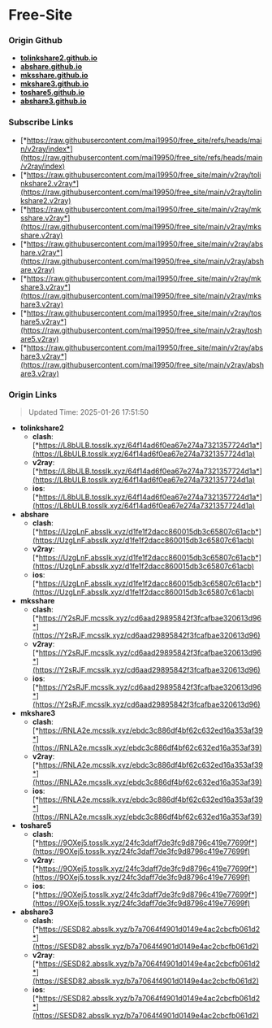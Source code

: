 # Free-Site

### Origin Github

- [**tolinkshare2.github.io**](https://github.com/tolinkshare2/tolinkshare2.github.io)
- [**abshare.github.io**](https://github.com/abshare/abshare.github.io)
- [**mksshare.github.io**](https://github.com/mksshare/mksshare.github.io)
- [**mkshare3.github.io**](https://github.com/mkshare3/mkshare3.github.io)
- [**toshare5.github.io**](https://github.com/toshare5/toshare5.github.io)
- [**abshare3.github.io**](https://github.com/abshare3/abshare3.github.io)

### Subscribe Links

- [*https://raw.githubusercontent.com/mai19950/free_site/refs/heads/main/v2ray/index*](https://raw.githubusercontent.com/mai19950/free_site/refs/heads/main/v2ray/index)
- [*https://raw.githubusercontent.com/mai19950/free_site/main/v2ray/tolinkshare2.v2ray*](https://raw.githubusercontent.com/mai19950/free_site/main/v2ray/tolinkshare2.v2ray)
- [*https://raw.githubusercontent.com/mai19950/free_site/main/v2ray/mksshare.v2ray*](https://raw.githubusercontent.com/mai19950/free_site/main/v2ray/mksshare.v2ray)
- [*https://raw.githubusercontent.com/mai19950/free_site/main/v2ray/abshare.v2ray*](https://raw.githubusercontent.com/mai19950/free_site/main/v2ray/abshare.v2ray)
- [*https://raw.githubusercontent.com/mai19950/free_site/main/v2ray/mkshare3.v2ray*](https://raw.githubusercontent.com/mai19950/free_site/main/v2ray/mkshare3.v2ray)
- [*https://raw.githubusercontent.com/mai19950/free_site/main/v2ray/toshare5.v2ray*](https://raw.githubusercontent.com/mai19950/free_site/main/v2ray/toshare5.v2ray)
- [*https://raw.githubusercontent.com/mai19950/free_site/main/v2ray/abshare3.v2ray*](https://raw.githubusercontent.com/mai19950/free_site/main/v2ray/abshare3.v2ray)

### Origin Links

> Updated Time: 2025-01-26 17:51:50

- **tolinkshare2**
  - **clash**: [*https://L8bULB.tosslk.xyz/64f14ad6f0ea67e274a7321357724d1a*](https://L8bULB.tosslk.xyz/64f14ad6f0ea67e274a7321357724d1a)
  - **v2ray**: [*https://L8bULB.tosslk.xyz/64f14ad6f0ea67e274a7321357724d1a*](https://L8bULB.tosslk.xyz/64f14ad6f0ea67e274a7321357724d1a)
  - **ios**: [*https://L8bULB.tosslk.xyz/64f14ad6f0ea67e274a7321357724d1a*](https://L8bULB.tosslk.xyz/64f14ad6f0ea67e274a7321357724d1a)
- **abshare**
  - **clash**: [*https://UzgLnF.absslk.xyz/d1fe1f2dacc860015db3c65807c61acb*](https://UzgLnF.absslk.xyz/d1fe1f2dacc860015db3c65807c61acb)
  - **v2ray**: [*https://UzgLnF.absslk.xyz/d1fe1f2dacc860015db3c65807c61acb*](https://UzgLnF.absslk.xyz/d1fe1f2dacc860015db3c65807c61acb)
  - **ios**: [*https://UzgLnF.absslk.xyz/d1fe1f2dacc860015db3c65807c61acb*](https://UzgLnF.absslk.xyz/d1fe1f2dacc860015db3c65807c61acb)
- **mksshare**
  - **clash**: [*https://Y2sRJF.mcsslk.xyz/cd6aad29895842f3fcafbae320613d96*](https://Y2sRJF.mcsslk.xyz/cd6aad29895842f3fcafbae320613d96)
  - **v2ray**: [*https://Y2sRJF.mcsslk.xyz/cd6aad29895842f3fcafbae320613d96*](https://Y2sRJF.mcsslk.xyz/cd6aad29895842f3fcafbae320613d96)
  - **ios**: [*https://Y2sRJF.mcsslk.xyz/cd6aad29895842f3fcafbae320613d96*](https://Y2sRJF.mcsslk.xyz/cd6aad29895842f3fcafbae320613d96)
- **mkshare3**
  - **clash**: [*https://RNLA2e.mcsslk.xyz/ebdc3c886df4bf62c632ed16a353af39*](https://RNLA2e.mcsslk.xyz/ebdc3c886df4bf62c632ed16a353af39)
  - **v2ray**: [*https://RNLA2e.mcsslk.xyz/ebdc3c886df4bf62c632ed16a353af39*](https://RNLA2e.mcsslk.xyz/ebdc3c886df4bf62c632ed16a353af39)
  - **ios**: [*https://RNLA2e.mcsslk.xyz/ebdc3c886df4bf62c632ed16a353af39*](https://RNLA2e.mcsslk.xyz/ebdc3c886df4bf62c632ed16a353af39)
- **toshare5**
  - **clash**: [*https://9OXej5.tosslk.xyz/24fc3daff7de3fc9d8796c419e77699f*](https://9OXej5.tosslk.xyz/24fc3daff7de3fc9d8796c419e77699f)
  - **v2ray**: [*https://9OXej5.tosslk.xyz/24fc3daff7de3fc9d8796c419e77699f*](https://9OXej5.tosslk.xyz/24fc3daff7de3fc9d8796c419e77699f)
  - **ios**: [*https://9OXej5.tosslk.xyz/24fc3daff7de3fc9d8796c419e77699f*](https://9OXej5.tosslk.xyz/24fc3daff7de3fc9d8796c419e77699f)
- **abshare3**
  - **clash**: [*https://SESD82.absslk.xyz/b7a7064f4901d0149e4ac2cbcfb061d2*](https://SESD82.absslk.xyz/b7a7064f4901d0149e4ac2cbcfb061d2)
  - **v2ray**: [*https://SESD82.absslk.xyz/b7a7064f4901d0149e4ac2cbcfb061d2*](https://SESD82.absslk.xyz/b7a7064f4901d0149e4ac2cbcfb061d2)
  - **ios**: [*https://SESD82.absslk.xyz/b7a7064f4901d0149e4ac2cbcfb061d2*](https://SESD82.absslk.xyz/b7a7064f4901d0149e4ac2cbcfb061d2)
